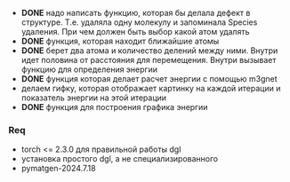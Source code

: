 - **DONE** надо написать функцию, которая бы делала дефект в структуре. Т.е. удаляла одну молекулу и запоминала Species удаления. При чем должен быть выбор какой атом удалять 
- **DONE** функция, которая находит ближайшие атомы 
- **DONE** берет два атома и количество делений между ними. Внутри идет половина от расстояния для перемещения. Внутри вызывает функцию для определения энергии
- **DONE** функция которая делает расчет энергии с помощью m3gnet
- делаем гифку, которая отображает картинку на каждой итерации и показатель энергии на этой итерации
- **DONE** функция для построения графика энергии

### Req
+ torch <= 2.3.0 для правильной работы dgl
+ установка простого dgl, а не специализированного 
+ pymatgen-2024.7.18
